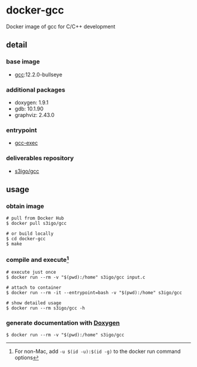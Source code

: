 # docker-gcc

Docker image of gcc for C/C++ development

## detail

### base image

- [gcc](https://hub.docker.com/_/gcc):12.2.0-bullseye

### additional packages

- doxygen: 1.9.1
- gdb: 10.1.90
- graphviz: 2.43.0

### entrypoint

- [gcc-exec](./gcc-exec.sh)

### deliverables repository

- [s3igo/gcc](https://hub.docker.com/r/s3igo/gcc)

## usage

### obtain image

```shell
# pull from Docker Hub
$ docker pull s3igo/gcc

# or build locally
$ cd docker-gcc
$ make
```

### compile and execute[^1]

```shell
# execute just once
$ docker run --rm -v "$(pwd):/home" s3igo/gcc input.c

# attach to container
$ docker run --rm -it --entrypoint=bash -v "$(pwd):/home" s3igo/gcc

# show detailed usage
$ docker run --rm s3igo/gcc -h
```

### generate documentation with [Doxygen](https://www.doxygen.nl/index.html)

```shell
$ docker run --rm -v "$(pwd):/home" s3igo/gcc

```

[^1]: For non-Mac, add `-u $(id -u):$(id -g)` to the docker run command options
